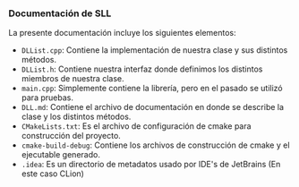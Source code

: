 <!-- LTeX: language=es -->
### Documentación de SLL
La presente documentación incluye los siguientes elementos:
- `DLList.cpp`: Contiene la implementación de nuestra clase y sus distintos métodos.
- `DLList.h`: Contiene nuestra interfaz donde definimos los distintos miembros de nuestra clase.
- `main.cpp`: Simplemente contiene la librería, pero en el pasado se utilizó para pruebas.
- `DLL.md`: Contiene el archivo de documentación en donde se describe la clase y los distintos métodos.
- `CMakeLists.txt`: Es el archivo de configuración de cmake para construcción del proyecto.
- `cmake-build-debug`: Contiene los archivos de construcción de cmake y el ejecutable generado.
- `.idea`: Es un directorio de metadatos usado por IDE's de JetBrains (En este caso CLion)
